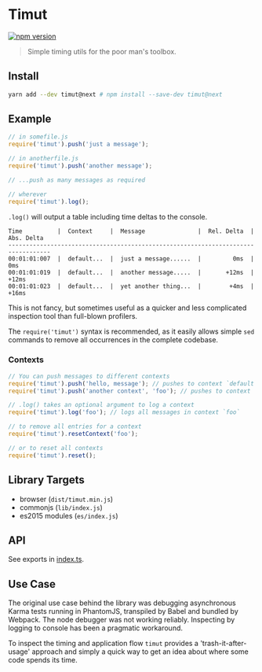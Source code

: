 # Timut

[![npm version](https://badge.fury.io/js/timut.svg)](https://badge.fury.io/js/timut)

> Simple timing utils for the poor man's toolbox.
 
 ## Install
 
 ```bash
yarn add --dev timut@next # npm install --save-dev timut@next
```
 
 
 ## Example
 
 ```javascript
// in somefile.js 
require('timut').push('just a message');

// in anotherfile.js
require('timut').push('another message');

// ...push as many messages as required

// wherever
require('timut').log();
```

`.log()` will output a table including time deltas to the console.

```
Time          |  Context     |  Message               |  Rel. Delta  |  Abs. Delta
----------------------------------------------------------------------------------
00:01:01:007  |  default...  |  just a message......  |         0ms  |         0ms
00:01:01:019  |  default...  |  another message.....  |       +12ms  |       +12ms
00:01:01:023  |  default...  |  yet another thing...  |        +4ms  |       +16ms
```

This is not fancy, but sometimes useful as a quicker and less complicated inspection tool than
full-blown profilers.

The `require('timut')` syntax is recommended, as it easily allows simple `sed` commands to remove
all occurrences in the complete codebase.

### Contexts

```javascript
// You can push messages to different contexts
require('timut').push('hello, message'); // pushes to context `default`
require('timut').push('another context', 'foo'); // pushes to context `foo`

// .log() takes an optional argument to log a context
require('timut').log('foo'); // logs all messages in context `foo`

// to remove all entries for a context
require('timut').resetContext('foo');

// or to reset all contexts
require('timut').reset();
```

## Library Targets

- browser (`dist/timut.min.js`)
- commonjs (`lib/index.js`)
- es2015 modules (`es/index.js`)

## API

See exports in [index.ts](https://github.com/sthzg/timut/blob/develop/src/index.ts).

## Use Case

The original use case behind the library was debugging asynchronous Karma tests running in
PhantomJS, transpiled by Babel and bundled by Webpack. The node debugger was not working reliably.
Inspecting by logging to console has been a pragmatic workaround. 

To inspect the timing and application flow `timut` provides a 'trash-it-after-usage' approach and 
simply a quick way to get an idea about where some code spends its time.
